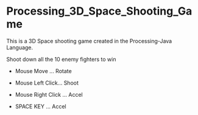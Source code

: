 # Processing_3D_Space_Shooting_Game

This is a 3D Space shooting game created in the Processing-Java Language.

Shoot down all the 10 enemy fighters to win

- Mouse Move ... Rotate

- Mouse Left Click... Shoot

- Mouse Right Click ... Accel

- SPACE KEY ... Accel

